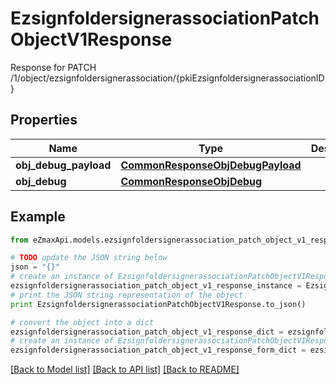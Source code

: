 # EzsignfoldersignerassociationPatchObjectV1Response

Response for PATCH /1/object/ezsignfoldersignerassociation/{pkiEzsignfoldersignerassociationID}

## Properties

Name | Type | Description | Notes
------------ | ------------- | ------------- | -------------
**obj_debug_payload** | [**CommonResponseObjDebugPayload**](CommonResponseObjDebugPayload.md) |  | 
**obj_debug** | [**CommonResponseObjDebug**](CommonResponseObjDebug.md) |  | [optional] 

## Example

```python
from eZmaxApi.models.ezsignfoldersignerassociation_patch_object_v1_response import EzsignfoldersignerassociationPatchObjectV1Response

# TODO update the JSON string below
json = "{}"
# create an instance of EzsignfoldersignerassociationPatchObjectV1Response from a JSON string
ezsignfoldersignerassociation_patch_object_v1_response_instance = EzsignfoldersignerassociationPatchObjectV1Response.from_json(json)
# print the JSON string representation of the object
print EzsignfoldersignerassociationPatchObjectV1Response.to_json()

# convert the object into a dict
ezsignfoldersignerassociation_patch_object_v1_response_dict = ezsignfoldersignerassociation_patch_object_v1_response_instance.to_dict()
# create an instance of EzsignfoldersignerassociationPatchObjectV1Response from a dict
ezsignfoldersignerassociation_patch_object_v1_response_form_dict = ezsignfoldersignerassociation_patch_object_v1_response.from_dict(ezsignfoldersignerassociation_patch_object_v1_response_dict)
```
[[Back to Model list]](../README.md#documentation-for-models) [[Back to API list]](../README.md#documentation-for-api-endpoints) [[Back to README]](../README.md)


